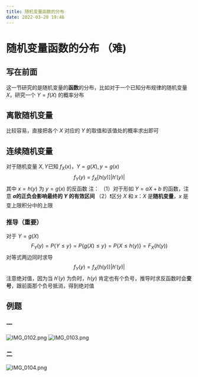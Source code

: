 ```yaml
---
title: 随机变量函数的分布
date: 2022-03-28 19:46
---
```

# 随机变量函数的分布 （难)
## 写在前面
这一节研究的是随机变量的**函数**的分布，比如对于一个已知分布规律的随机变量 $X$，研究一个 $Y=f(X)$ 的概率分布
## 离散随机变量
比较容易，直接把各个 $X$ 对应的 $Y$ 的取值和该值处的概率求出即可
## 连续随机变量
对于随机变量 $X,Y$已知 $f_X(x)$，$Y=g(X),y=g(x)$
$$
f_Y(y)=f_X[h(y)]|h'(y)|
$$
其中 $x=h(y)$ 为 $y=g(x)$ 的反函数
注：
（1）对于形如 $Y=aX+b$ 的函数，注意 **$a$的正负会影响最终的 $Y$ 的有效区间**
（2）❗️区分 $X$ 和 $x$：$X$ 是**随机变量**，$x$ 是变上限积分中的上限
### 推导（重要）
对于 $Y=g(X)$
$$
F_Y(y)=P\{Y\le y\}=P\{g(X)\le y\}=P\{X\le h(y)\}=F_X(h(y))
$$
对等式两边同时求导
$$
f_Y(y)=f_X(h(y))|h'(y)|
$$
注意绝对值，因为当 $h'(y)$ 为负时，$h(y)$ 肯定也有个负号，推导时求反函数时会**变号**，跟前面那个负号抵消，得到绝对值
## 例题
### 一
![IMG_0102.png](http://image.tjzfile.xyz/images/2022/03/28/IMG_0102.png)
![IMG_0103.png](http://image.tjzfile.xyz/images/2022/03/28/IMG_0103.png)
### 二
![IMG_0104.png](http://image.tjzfile.xyz/images/2022/03/28/IMG_0104.png)